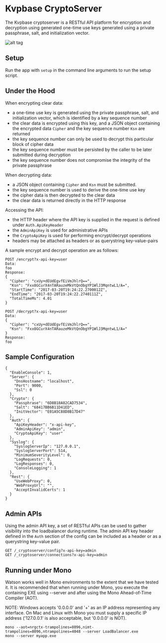 # Kvpbase CryptoServer

The Kvpbase cryptoserver is a RESTful API platform for encryption and decryption using generated one-time use keys generated using a private passphrase, salt, and initialization vector.

![alt tag](https://github.com/kvpbase/cryptoserver/blob/master/assets/diagram.png)

## Setup
Run the app with ```setup``` in the command line arguments to run the setup script.

## Under the Hood
When encrypting clear data:
- a one-time use key is generated using the private passphrase, salt, and initialization vector, which is identified by a key sequence number
- the clear data is encrypted using this key, and a JSON object containing the encrypted data ```Cipher``` and the key sequence number ```Ksn``` are returned
- the key sequence number can only be used to decrypt this particular block of cipher data
- the key sequence number must be persisted by the caller to be later submitted during decryption
- the key sequence number does not compromise the integrity of the private passphrase

When decrypting data:
- a JSON object containing ```Cipher``` and ```Ksn``` must be submitted.
- the key sequence number is used to derive the one-time use key
- the cipher data is then decrypted to the clear data
- the clear data is returned directly in the HTTP response
 
Accessing the API:
- the HTTP header where the API key is supplied in the request is defined under ```Auth.ApiKeyHeader```
- the ```AdminApiKey``` is used for administrative APIs
- the ```CryptoApiKey``` is used for performing encrypt/decrypt operations
- headers may be attached as headers or as querystring key-value-pairs

A sample encrypt and decrypt operation are as follows:
```
POST /encrypt?x-api-key=user
Data: 
foo
Response:
{
  "Cipher": "cxUy+dEUdEgvfEiVmJhlrQ==",
  "Ksn": "Fxx8GCurX4nTARauzeMkVtQnObgYP1WlJ3MqntwL1/A=",
  "StartTime": "2017-03-20T19:24:22.2700012Z",
  "EndTime": "2017-03-20T19:24:22.2740111Z",
  "TotalTimeMs": 4.01
}

POST /decrypt?x-api-key=user
Data:
{
  "Cipher": "cxUy+dEUdEgvfEiVmJhlrQ==",
  "Ksn": "Fxx8GCurX4nTARauzeMkVtQnObgYP1WlJ3MqntwL1/A="
}
Response:
foo
```

## Sample Configuration
```
{
  "EnableConsole": 1,
  "Server": {
    "DnsHostname": "localhost",
    "Port": 9000,
    "Ssl": 0
  },
  "Crypto": {
    "Passphrase": "6D8B18A82CAD7534",
    "Salt": "68417BB6B11D41ED",
    "InitVector": "E01A5C88D8B17D47"
  },
  "Auth": {
    "ApiKeyHeader": "x-api-key",
    "AdminApiKey": "admin",
    "CryptoApiKey": "user"
  },
  "Syslog": {
    "SyslogServerIp": "127.0.0.1",
    "SyslogServerPort": 514,
    "MinimumSeverityLevel": 0,
    "LogRequests": 0,
    "LogResponses": 0,
    "ConsoleLogging": 1
  },
  "Rest": {
    "UseWebProxy": 0,
    "WebProxyUrl": "",
    "AcceptInvalidCerts": 1
  }
}

```

## Admin APIs
Using the admin API key, a set of RESTful APIs can be used to gather visibility into the loadbalancer during runtime.  The admin API key header defined in the ```Auth``` section of the config can be included as a header or as a querystring key-value pair.
```
GET /_cryptoserver/config?x-api-key=admin
GET /_cryptoserver/connections?x-api-key=admin
```

## Running under Mono
Watson works well in Mono environments to the extent that we have tested it. It is recommended that when running under Mono, you execute the containing EXE using --server and after using the Mono Ahead-of-Time Compiler (AOT).

NOTE: Windows accepts '0.0.0.0' and '+' as an IP address representing any interface.  On Mac and Linux with Mono you must supply a specific IP address ('127.0.0.1' is also acceptable, but '0.0.0.0' is NOT).

```
mono --aot=nrgctx-trampolines=8096,nimt-trampolines=8096,ntrampolines=4048 --server LoadBalancer.exe
mono --server myapp.exe
```
